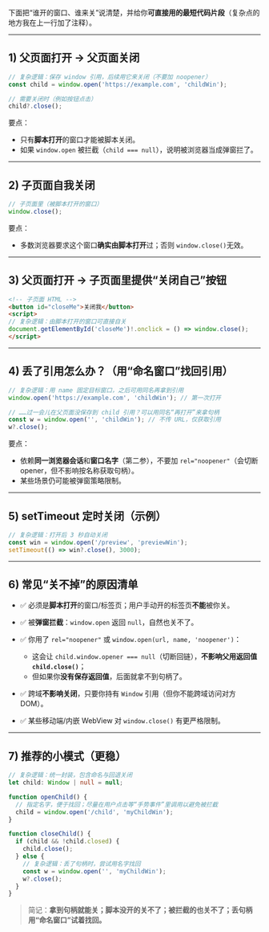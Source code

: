 下面把“谁开的窗口、谁来关”说清楚，并给你**可直接用的最短代码片段**（复杂点的地方我在上一行加了注释）。

---

## 1) 父页面打开 → 父页面关闭

```ts
// 复杂逻辑：保存 window 引用，后续用它来关闭（不要加 noopener）
const child = window.open('https://example.com', 'childWin');

// 需要关闭时（例如按钮点击）
child?.close();
```

要点：

* 只有**脚本打开**的窗口才能被脚本关闭。
* 如果 `window.open` 被拦截（`child === null`），说明被浏览器当成弹窗拦了。

---

## 2) 子页面自我关闭

```ts
// 子页面里（被脚本打开的窗口）
window.close();
```

要点：

* 多数浏览器要求这个窗口**确实由脚本打开**过；否则 `window.close()`无效。

---

## 3) 父页面打开 → 子页面里提供“关闭自己”按钮

```html
<!-- 子页面 HTML -->
<button id="closeMe">关闭我</button>
<script>
// 复杂逻辑：由脚本打开的窗口可直接自关
document.getElementById('closeMe')!.onclick = () => window.close();
</script>
```

---

## 4) 丢了引用怎么办？（用“命名窗口”找回引用）

```ts
// 复杂逻辑：用 name 固定目标窗口，之后可用同名再拿到引用
window.open('https://example.com', 'childWin'); // 第一次打开

// ……过一会儿在父页面没保存到 child 引用？可以用同名“再打开”来拿句柄
const w = window.open('', 'childWin'); // 不传 URL，仅获取引用
w?.close();
```

要点：

* 依赖**同一浏览器会话**和**窗口名字**（第二参），不要加 `rel="noopener"`（会切断 opener，但不影响按名称获取句柄）。
* 某些场景仍可能被弹窗策略限制。

---

## 5) setTimeout 定时关闭（示例）

```ts
// 复杂逻辑：打开后 3 秒自动关闭
const win = window.open('/preview', 'previewWin');
setTimeout(() => win?.close(), 3000);
```

---

## 6) 常见“关不掉”的原因清单

* ✅ 必须是**脚本打开**的窗口/标签页；用户手动开的标签页**不能**被你关。
* ✅ 被**弹窗拦截**：`window.open` 返回 `null`，自然也关不了。
* ✅ 你用了 `rel="noopener"` 或 `window.open(url, name, 'noopener')`：

  * 这会让 `child.window.opener === null`（切断回链），**不影响父用返回值 `child.close()`**；
  * 但如果你**没有保存返回值**，后面就拿不到句柄了。
* ✅ 跨域**不影响关闭**，只要你持有 `Window` 引用（但你不能跨域访问对方 DOM）。
* ✅ 某些移动端/内嵌 WebView 对 `window.close()` 有更严格限制。

---

## 7) 推荐的小模式（更稳）

```ts
// 复杂逻辑：统一封装，包含命名与回退关闭
let child: Window | null = null;

function openChild() {
  // 指定名字，便于找回；尽量在用户点击等“手势事件”里调用以避免被拦截
  child = window.open('/child', 'myChildWin');
}

function closeChild() {
  if (child && !child.closed) {
    child.close();
  } else {
    // 复杂逻辑：丢了句柄时，尝试用名字找回
    const w = window.open('', 'myChildWin');
    w?.close();
  }
}
```

> 简记：**拿到句柄就能关；脚本没开的关不了；被拦截的也关不了；丢句柄用“命名窗口”试着找回。**
